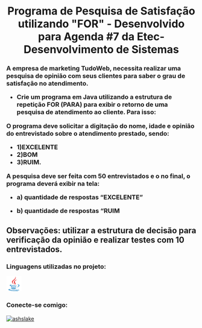 <p align="center">

<h1 align="center"> Programa de Pesquisa de Satisfação utilizando "FOR" - Desenvolvido para Agenda #7 da Etec- Desenvolvimento de Sistemas</h1>

<h3 aling = "left"> 
A empresa de marketing TudoWeb, necessita realizar uma pesquisa de opinião com seus clientes para saber o grau de satisfação no atendimento.

- Crie um programa em Java utilizando a estrutura de repetição FOR (PARA) para exibir o retorno de uma pesquisa de atendimento ao cliente. Para isso:

O programa deve solicitar  a digitação do nome, idade e opinião do entrevistado sobre o atendimento prestado, sendo:
- 1)EXCELENTE
- 2)BOM
- 3)RUIM.

A pesquisa deve ser feita com 50 entrevistados e o no final, o programa deverá exibir na tela:

- a) quantidade de respostas “EXCELENTE”

- b) quantidade de respostas “RUIM

## Observações: utilizar a estrutura de decisão para verificação da opinião e realizar testes com 10 entrevistados.

</h3>

<h3 align="left">Linguagens utilizadas no projeto:</h3>
<p align="left">
  <a href="https://www.java.com" target="_blank" rel="noreferrer"> <img src="https://raw.githubusercontent.com/devicons/devicon/master/icons/java/java-original.svg" alt="java" width="40" height="40" /> </a>
</p>

<h3 align="left">Conecte-se comigo:</h3>
<p align="left">
  <a href="https://linkedin.com/in/paulo-henrique-a85955285">
    <img align="center" src="https://raw.githubusercontent.com/rahuldkjain/github-profile-readme-generator/master/src/images/icons/Social/linked-in-alt.svg" alt="ashslake" height="30" width="40" />
  </a>
</p>
